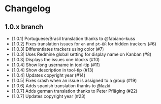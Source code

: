 # Changelog

## 1.0.x branch

* [1.0.1] Portuguese/Brasil translation thanks to @fabiano-kuss
* [1.0.2] Fixes translation issues for `en` and `pt-BR` for hidden trackers (#6)
* [1.0.3] Differentiates trackers using color (#7)
* [1.0.3] Uses Redmine global setting for display name on Kanban (#8)
* [1.0.3] Displays the issues one blocks (#10)
* [1.0.4] Show long username in tool-tip (#11)
* [1.0.4] Show description in tool-tip (#13)
* [1.0.4] Updates copyright year (#14)
* [1.0.5] Fixes crash when an issue is assigned to a group (#19)
* [1.0.6] Adds spanish translation thanks to @lazki
* [1.0.7] Adds german translation thanks to Peter Pfläging (#22)
* [1.0.7] Updates copyright year (#23)
